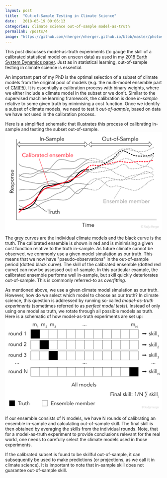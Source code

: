 ```yaml
---
layout: post
title:  "Out-of-Sample Testing in Climate Science"
date:   2018-05-19 09:06:13
categories: climate science out-of-sample model-as-truth
permalink: /posts/4
image: "https://github.com/nherger/nherger.github.io/blob/master/photos/ModelAsTruth_banner.png?raw=true"
---
```


This post discusses model-as-truth experiments (to gauge the skill of a calibrated statistical model on unseen data) as used in my [2018 Earth System Dynamics paper](https://github.com/nherger/nherger.github.io/blob/master/documents/HergerESD2018.pdf). Just as in statistical learning, out-of-sample testing in climate science is essential.

<!--more-->

An important part of my PhD is the optimal selection of a subset of climate models from the original pool of models (e.g. the multi-model ensemble part of [CMIP5](https://pcmdi.llnl.gov/mips/cmip5/)). It is essentially a calibration process with binary weights, where we either include a climate model in the subset or we don't. Similar to the supervised machine learning framework, the calibration is done *in-sample* relative to some given truth by minimising a cost function. Once we identify a subset of climate models, we need to test it *out-of-sample*, based on data we have not used in the calibration process.

Here is a simplified schematic that illustrates this process of calibrating in-sample and testing the subset out-of-sample.
![In- and out-of-sample](https://github.com/nherger/nherger.github.io/blob/master/photos/InOutSample_v2.png?raw=true)

The grey curves are the individual climate models and the black curve is the truth. The calibrated ensemble is shown in red and is minimising a given cost function relative to the truth in-sample. As future climate cannot be observed, we commonly use a given model simulation as our truth. This means that we now have "pseudo-observations" in the out-of-sample period (dotted black curve). The skill of the calibrated ensemble (dotted red curve) can now be assessed out-of-sample. In this particular example, the calibrated ensemble performs well in-sample, but skill quickly deteriorates out-of-sample. This is commonly referred-to as *overfitting*.

As mentioned above, we use a given climate model simulation as our truth. However, how do we select which model to choose as our truth? In climate science, this question is addressed by running so-called *model-as-truth experiments* (sometimes referred to as *perfect model tests*). Instead of only using one model as truth, we rotate through all possible models as truth. Here is a schematic of how model-as-truth experiments are set up:
![Model-as-truth](https://github.com/nherger/nherger.github.io/blob/master/photos/ModelAsTruth.png?raw=true)

If our ensemble consists of N models, we have N rounds of calibrating an ensemble in-sample and calculating out-of-sample skill. The final skill is then obtained by averaging the skills from the individual rounds. Note, that for a model-as-truth experiment to provide conclusions relevant for the real world, one needs to carefully select the climate models used in those experiments.

If the calibrated subset is found to be skillful out-of-sample, it can subsequently be used to make predictions (or projections, as we call it in climate science). It is important to note that in-sample skill does not guarantee out-of-sample skill.



